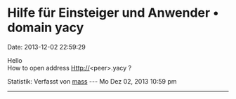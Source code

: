 Hilfe für Einsteiger und Anwender • domain yacy
===============================================

Date: 2013-12-02 22:59:29

Hello\
How to open address <Http://>\<peer\>.yacy ?

Statistik: Verfasst von
[mass](http://forum.yacy-websuche.de/memberlist.php?mode=viewprofile&u=8804)
--- Mo Dez 02, 2013 10:59 pm

------------------------------------------------------------------------

